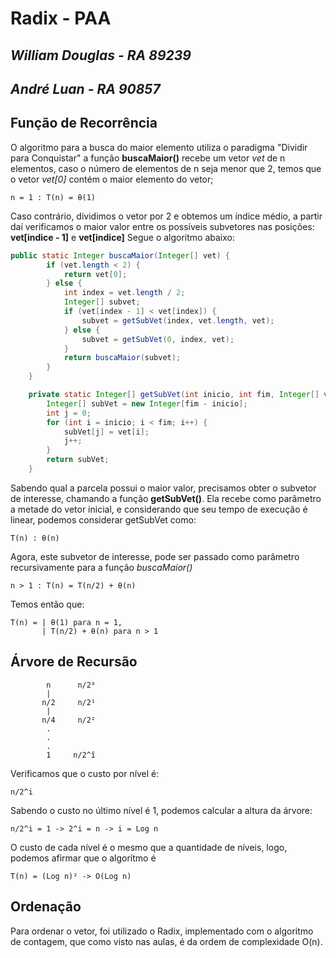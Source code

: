 # Radix - PAA
## *William Douglas - RA 89239*
## *André Luan - RA 90857*

## **Função de Recorrência** 
O algoritmo para a busca do maior elemento utiliza o paradigma "Dividir para Conquistar"
a função **buscaMaior()** recebe um vetor *vet* de n elementos, caso o número de elementos de n seja menor que 2, temos que o vetor *vet[0]* contém o maior elemento do vetor;
```
n = 1 : T(n) = θ(1)
```


Caso contrário, dividimos o vetor por 2 e obtemos um índice médio, a partir daí verificamos o maior valor entre os possíveis subvetores nas posições:
**vet[indice - 1]** e **vet[indice]** Segue o algoritmo abaixo:
```java
public static Integer buscaMaior(Integer[] vet) {
        if (vet.length < 2) {
            return vet[0];
        } else {
            int index = vet.length / 2;
            Integer[] subvet;
            if (vet[index - 1] < vet[index]) {
                subvet = getSubVet(index, vet.length, vet);
            } else {
                subvet = getSubVet(0, index, vet);
            }
            return buscaMaior(subvet);
        }
    }

    private static Integer[] getSubVet(int inicio, int fim, Integer[] vet) {
        Integer[] subVet = new Integer[fim - inicio];
        int j = 0;
        for (int i = inicio; i < fim; i++) {
            subVet[j] = vet[i];
            j++;
        }
        return subVet;
    }
```




Sabendo qual a parcela possui o maior valor, precisamos obter o subvetor de interesse, chamando a função **getSubVet()**. Ela recebe como parâmetro a metade do vetor inicial, e considerando que seu tempo de execução é linear, podemos considerar getSubVet como: 

```
T(n) : θ(n) 
```
Agora, este subvetor de interesse, pode ser passado como parâmetro recursivamente para a função *buscaMaior()*

```
n > 1 : T(n) = T(n/2) + θ(n)
```

Temos então que:

```
T(n) = | θ(1) para n = 1,
       | T(n/2) + θ(n) para n > 1
``` 

## Árvore de Recursão 

```
        n      n/2⁰     
        |               
       n/2     n/2¹        
        |
       n/4     n/2²       
        .
        .
        .
        1     n/2^î
```
Verificamos que o custo por nível é:
```
n/2^i 
```
Sabendo o custo no último nível é 1, podemos calcular a altura da árvore:

```
n/2^i = 1 -> 2^i = n -> i = Log n
```

O custo de cada nível é o mesmo que a quantidade de níveis,
logo, podemos afirmar que o algorítmo é 

``` T(n) = (Log n)² -> O(Log n) ```

## Ordenação


Para ordenar o vetor, foi utilizado o Radix, implementado com o algoritmo de contagem, que como visto nas aulas, é da ordem de complexidade O(n).